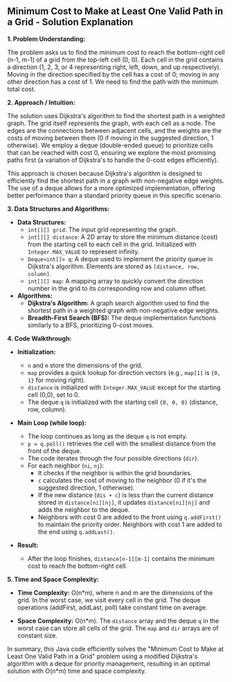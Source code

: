 ## Minimum Cost to Make at Least One Valid Path in a Grid - Solution Explanation

**1. Problem Understanding:**

The problem asks us to find the minimum cost to reach the bottom-right cell (n-1, m-1) of a grid from the top-left cell (0, 0).  Each cell in the grid contains a direction (1, 2, 3, or 4 representing right, left, down, and up respectively).  Moving in the direction specified by the cell has a cost of 0; moving in any other direction has a cost of 1.  We need to find the path with the minimum total cost.


**2. Approach / Intuition:**

The solution uses Dijkstra's algorithm to find the shortest path in a weighted graph.  The grid itself represents the graph, with each cell as a node. The edges are the connections between adjacent cells, and the weights are the costs of moving between them (0 if moving in the suggested direction, 1 otherwise).  We employ a deque (double-ended queue) to prioritize cells that can be reached with cost 0, ensuring we explore the most promising paths first (a variation of Dijkstra's to handle the 0-cost edges efficiently).

This approach is chosen because Dijkstra's algorithm is designed to efficiently find the shortest path in a graph with non-negative edge weights.  The use of a deque allows for a more optimized implementation, offering better performance than a standard priority queue in this specific scenario.


**3. Data Structures and Algorithms:**

* **Data Structures:**
    * `int[][] grid`:  The input grid representing the graph.
    * `int[][] distance`: A 2D array to store the minimum distance (cost) from the starting cell to each cell in the grid.  Initialized with `Integer.MAX_VALUE` to represent infinity.
    * `Deque<int[]> q`: A deque used to implement the priority queue in Dijkstra's algorithm.  Elements are stored as `[distance, row, column]`.
    * `int[][] map`:  A mapping array to quickly convert the direction number in the grid to its corresponding row and column offset.
* **Algorithms:**
    * **Dijkstra's Algorithm:**  A graph search algorithm used to find the shortest path in a weighted graph with non-negative edge weights.
    * **Breadth-First Search (BFS):** The deque implementation functions similarly to a BFS, prioritizing 0-cost moves.


**4. Code Walkthrough:**

* **Initialization:**
    * `n` and `m` store the dimensions of the grid.
    * `map` provides a quick lookup for direction vectors (e.g., `map[1]` is `{0, 1}` for moving right).
    * `distance` is initialized with `Integer.MAX_VALUE` except for the starting cell (0,0), set to 0.
    * The deque `q` is initialized with the starting cell `{0, 0, 0}` (distance, row, column).

* **Main Loop (while loop):**
    * The loop continues as long as the deque `q` is not empty.
    * `p = q.poll()` retrieves the cell with the smallest distance from the front of the deque.
    * The code iterates through the four possible directions (`dir`).
    * For each neighbor (`ni`, `nj`):
        * It checks if the neighbor is within the grid boundaries.
        * `c` calculates the cost of moving to the neighbor (0 if it's the suggested direction, 1 otherwise).
        * If the new distance (`dis + c`) is less than the current distance stored in `distance[ni][nj]`, it updates `distance[ni][nj]` and adds the neighbor to the deque.
        * Neighbors with cost 0 are added to the front using `q.addFirst()` to maintain the priority order.  Neighbors with cost 1 are added to the end using `q.addLast()`.

* **Result:**
    * After the loop finishes, `distance[n-1][m-1]` contains the minimum cost to reach the bottom-right cell.


**5. Time and Space Complexity:**

* **Time Complexity:** O(n*m), where n and m are the dimensions of the grid.  In the worst case, we visit every cell in the grid.  The deque operations (addFirst, addLast, poll) take constant time on average.

* **Space Complexity:** O(n*m).  The `distance` array and the deque `q` in the worst case can store all cells of the grid.  The `map` and `dir` arrays are of constant size.


In summary, this Java code efficiently solves the "Minimum Cost to Make at Least One Valid Path in a Grid" problem using a modified Dijkstra's algorithm with a deque for priority management, resulting in an optimal solution with O(n*m) time and space complexity.
